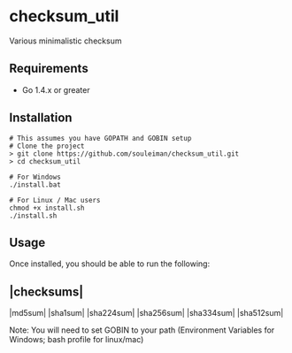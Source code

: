 checksum_util
=========
Various minimalistic checksum 

Requirements
------------
* Go 1.4.x or greater

## Installation
    # This assumes you have GOPATH and GOBIN setup
    # Clone the project
    > git clone https://github.com/souleiman/checksum_util.git
    > cd checksum_util

    # For Windows
    ./install.bat

    # For Linux / Mac users
    chmod +x install.sh
    ./install.sh
    
## Usage
Once installed, you should be able to run the following:

|checksums|
----------
|md5sum|
|sha1sum|
|sha224sum|
|sha256sum|
|sha334sum|
|sha512sum|

Note: You will need to set GOBIN to your path (Environment Variables for Windows; bash profile for linux/mac)